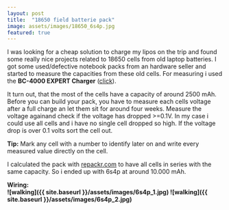 ```yaml
---
layout: post
title:  "18650 field batterie pack"
image: assets/images/18650_6s4p.jpg
featured: true
---
```

I was looking for a cheap solution to charge my lipos on the trip and found some really nice projects related to 18650 cells from old laptop batteries.
I got some used/defective notebook packs from an hardware seller and started to measure the capacities from these old cells.
For measuring i used the <b>BC-4000 EXPERT Charger</b> (<a href="https://www.amazon.de/BC-4000-EXPERT-Universal-Ladeger%C3%A4t-Generation/dp/B06XPLLM18">click</a>).

It turn out, that the most of the cells have a capacity of around 2500 mAh.
Before you can build your pack, you have to measure each cells voltage after a full charge an let them sit for around four weeks. Measure the voltage againand check if the  voltage has dropped >=0.1V. In my case i could use all cells and i have no single cell dropped so high. If the voltage drop is over 0.1 volts sort the cell out.

<b>Tip:</b>
Mark any cell with a number to identify later on and write every measured value directly on the cell.

I calculated the pack with <a href="http://repackr.com/">repackr.com</a> to have all cells in series with the same capacity.
So i ended up with 6s4p at around 10.000 mAh.

<b> Wiring:<br>
![walking]({{ site.baseurl }}/assets/images/6s4p_1.jpg)
![walking]({{ site.baseurl }}/assets/images/6s4p_2.jpg) 
</b>
